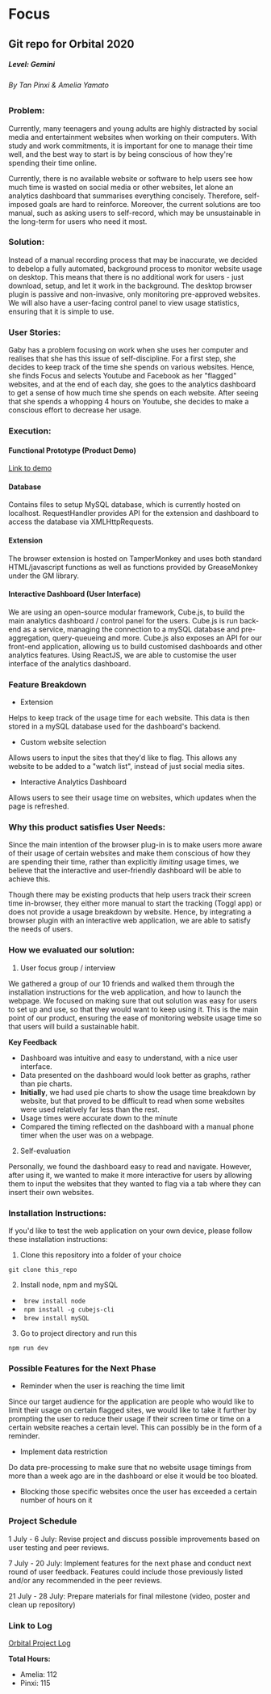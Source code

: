 # Focus 
## Git repo for Orbital 2020
##### Level: Gemini
###### By Tan Pinxi & Amelia Yamato

### Problem: 
Currently, many teenagers and young adults are highly distracted by social media and entertainment websites when working on their computers. With study and work commitments, it is important for one to manage their time well, and the best way to start is by being conscious of how they're spending their time online.

Currently, there is no available website or software to help users see how much time is wasted on social media or other websites, let alone an analytics dashboard that summarises everything concisely. Therefore, self-imposed goals are hard to reinforce. Moreover, the current solutions are too manual, such as asking users to self-record, which may be unsustainable in the long-term for users who need it most. 

### Solution:
Instead of a manual recording process that may be inaccurate, we decided to debelop a fully automated, background process to monitor website usage on desktop. This means that there is no additional work for users - just download, setup, and let it work in the background. The desktop browser plugin is passive and non-invasive, only monitoring pre-approved websites.
We will also have a user-facing control panel to view usage statistics, ensuring that it is simple to use.

### User Stories: 
Gaby has a problem focusing on work when she uses her computer and realises that she has this issue of self-discipline. For a first step, she decides to keep track of the time she spends on various websites. Hence, she finds Focus and selects Youtube and Facebook as her "flagged" websites, and at the end of each day, she goes to the analytics dashboard to get a sense of how much time she spends on each website. After seeing that she spends a whopping 4 hours on Youtube, she decides to make a conscious effort to decrease her usage. 

### Execution: 

#### Functional Prototype (Product Demo)
[Link to demo](https://www.youtube.com/watch?v=F7EjS8sNSek)

#### Database
Contains files to setup MySQL database, which is currently hosted on localhost. RequestHandler provides API for the extension and dashboard to access the database via XMLHttpRequests.

#### Extension
The browser extension is hosted on TamperMonkey and uses both standard HTML/javascript functions as well as functions provided by GreaseMonkey under the GM library.

#### Interactive Dashboard (User Interface)
We are using an open-source modular framework, Cube.js, to build the main analytics dashboard / control panel for the users. Cube.js is run back-end as a service, managing the connection to a mySQL database and pre-aggregation, query-queueing and more. Cube.js also exposes an API for our front-end application, allowing us to build customised dashboards and other analytics features. Using ReactJS, we are able to customise the user interface of the analytics dashboard.

### Feature Breakdown 

* Extension 

Helps to keep track of the usage time for each website. This data is then stored in a mySQL database used for the dashboard's backend.

* Custom website selection 

Allows users to input the sites that they'd like to flag. This allows any website to be added to a "watch list", instead of just social media sites.

* Interactive Analytics Dashboard 

Allows users to see their usage time on websites, which updates when the page is refreshed.


### Why this product satisfies User Needs:

Since the main intention of the browser plug-in is to make users more aware of their usage of certain websites and make them conscious of how they are spending their time, rather than explicitly *limiting* usage times, we believe that the interactive and user-friendly dashboard will be able to achieve this. 

Though there may be existing products that help users track their screen time in-browser, they either more manual to start the tracking (Toggl app) or does not provide a usage breakdown by website. Hence, by integrating a browser plugin with an interactive web application, we are able to satisfy the needs of users. 

### How we evaluated our solution:

1. User focus group / interview 

We gathered a group of our 10 friends and walked them through the installation instructions for the web application, and how to launch the webpage. We focused on making sure that out solution was easy for users to set up and use, so that they would want to keep using it. This is the main point of our product, ensuring the ease of monitoring website usage time so that users will build a sustainable habit.

**Key Feedback**

* Dashboard was intuitive and easy to understand, with a nice user interface. 
* Data presented on the dashboard would look better as graphs, rather than pie charts.
 * **Initially**, we had used pie charts to show the usage time breakdown by website, but that proved to be difficult to read when some websites were used       relatively far less than the rest.
* Usage times were accurate down to the minute
 * Compared the timing reflected on the dashboard with a manual phone timer when the user was on a webpage.
 
2. Self-evaluation

Personally, we found the dashboard easy to read and navigate. However, after using it, we wanted to make it more interactive for users by allowing them to input the websites that they wanted to flag via a tab where they can insert their own websites.



### Installation Instructions: 

If you'd like to test the web application on your own device, please follow these installation instructions: 

1. Clone this repository into a folder of your choice 

```git clone this_repo```

2. Install node, npm and mySQL

* ``` brew install node```
* ``` npm install -g cubejs-cli```
* ``` brew install mySQL```
3. Go to project directory and run this

```npm run dev```

### Possible Features for the Next Phase 

* Reminder when the user is reaching the time limit

Since our target audience for the application are people who would like to limit their usage on certain flagged sites, we would like to take it further by prompting the user to reduce their usage if their screen time or time on a certain website reaches a certain level. This can possibly be in the form of a reminder.

* Implement data restriction

Do data pre-processing to make sure that no website usage timings from more than a week ago are in the dashboard or else it would be too bloated.

 
* Blocking those specific websites once the user has exceeded a certain number of hours on it


### Project Schedule

1 July - 6 July: Revise project and discuss possible improvements based on user testing and peer reviews.

7 July - 20 July: Implement features for the next phase and conduct next round of user feedback. Features could include those previously listed and/or any recommended in the peer reviews.

21 July - 28 July: Prepare materials for final milestone (video, poster and clean up repository)

### Link to Log

[Orbital Project Log](https://docs.google.com/spreadsheets/d/1SRgkBZBMHGSurudhpTh65sO5Hk9Beoih99OlxObK6D8/edit?usp=sharing)

**Total Hours:**

* Amelia: 112
* Pinxi: 115


